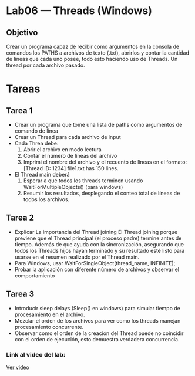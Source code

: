 # Lab06 — Threads (Windows)

## Objetivo
Crear un programa capaz de recibir como argumentos en la consola de comandos los PATHS a archivos de texto (.txt), abrirlos y contar la cantidad de líneas que cada uno posee, todo esto haciendo uso de Threads.  Un thread por cada archivo pasado.

# Tareas 
## Tarea 1
- Crear un programa que tome una lista de paths como argumentos de comando de línea
- Crear un Thread para cada archivo de input
- Cada Threa debe:
    1. Abrir el archivo en modo lectura
    2. Contar el número de líneas del archivo
    3. Imprimi el nombre del archivo y el recuento de líneas en el formato: [Thread ID: 1234] file1.txt has 150 lines.
- El Thread main deberá
    1. Esperar a que todos los threads terminen usando WaitForMultipleObjects() (para windows)
    2. Resumir los resultados, desplegando el conteo total de líneas de todos los archivos.

## Tarea 2 
- Explicar La importancia del Thread joining
El Thread joining porque previene que el Thread principal (el proceso padre) termine antes de tiempo.  Además de que ayuda con la sincronización, asegurando que todos los Threads hijos hayan terminado y su resultado esté listo para usarse en el resumen realizado por el Thread main.
- Para Windows, usar WaitForSingleObject(thread_name, INFINITE);
- Probar la aplicación con diferente número de archivos y observar el comportamiento

## Tarea 3
- Introducir sleep delays (Sleep() en windows) para simular tiempo de procesamiento en el archivo.
- Mezclar el orden de los archivos para ver como los threads manejan procesamiento concurrente.
- Observar como el orden de la creación del Thread puede no coincidir con el orden de ejecución, esto demuestra verdadera concurrencia.

### Link al video del lab:
[Ver video](https://youtu.be/wI6ZCWsVZU4)